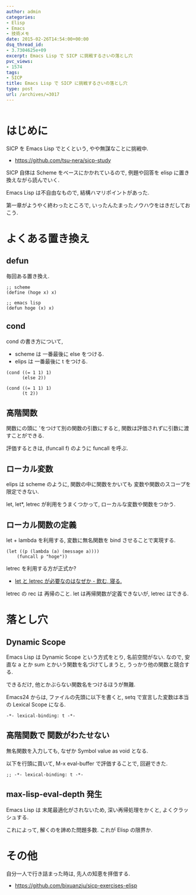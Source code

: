 ```yaml
---
author: admin
categories:
- Elisp
- Emacs
- 技術メモ
date: 2015-02-26T14:54:00+00:00
dsq_thread_id:
- 3.7304625e+09
excerpt: Emacs Lisp で SICP に挑戦するさいの落とし穴
pvc_views:
- 1574
tags:
- SICP
title: Emacs Lisp で SICP に挑戦するさいの落とし穴
type: post
url: /archives/=3017
---
```


<img alt="" src="https://futurismo.biz/wp-content/uploads/emacs_logo.jpg"/>

はじめに
========

SICP を Emacs Lisp でとくという, やや無謀なことに挑戦中.

-   <https://github.com/tsu-nera/sicp-study>

SICP 自体は Scheme をベースにかかれているので, 例題や回答を elisp
に置き換えながら読んでいく.

Emacs Lisp は不自由なもので, 結構ハマリポイントがあった.

第一章がようやく終わったところで,
いったんたまったノウハウをはきだしておこう.

よくある置き換え
================

defun
-----

毎回ある置き換え.

``` {.commonlisp}
;; scheme
(define (hoge x) x)

;; emacs lisp
(defun hoge (x) x)
```

cond
----

cond の書き方について,

-   scheme は 一番最後に else をつける.
-   elips は 一番最後に t をつける.

``` {.commonlisp}
(cond ((= 1 1) 1)
      (else 2))

(cond ((= 1 1) 1)
      (t 2))
```

高階関数
--------

関数にの頭に 'をつけて別の関数の引数にすると,
関数は評価されずに引数に渡すことができる.

評価するときは, (funcall f) のように funcall を呼ぶ.

ローカル変数
------------

elips は scheme のように, 関数の中に関数をかいても
変数や関数のスコープを限定できない.

let, let\*, letrec が利用をうまくつかって, ローカルな変数や関数をつかう.

ローカル関数の定義
------------------

let + lambda を利用する, 変数に無名関数を bind させることで実現する.

``` {.commonlisp}
(let ((p (lambda (a) (message a))))
    (funcall p "hoge"))
```

letrec を利用する方が正式か?

-   [let と letrec が必要なのはなぜか - 飲む, 寝る.
    ](https://d.hatena.ne.jp/nomnel/20120712/1342085066)

letrec の rec は 再帰のこと. let は再帰関数が定義できないが, letrec
はできる.

落とし穴
========

Dynamic Scope
-------------

Emacs Lisp は Dynamic Scope という方式をとり, 名前空間がない. なので,
安直な a とか sum とかいう関数を名づけてしまうと,
うっかり他の関数と競合する.

できるだけ, 他とかぶらない関数名をつけるほうが無難.

Emacs24 からは, ファイルの先頭に以下を書くと, setq
で宣言した変数は本当の Lexical Scope になる.

``` {.commonlisp}
-*- lexical-binding: t -*- 
```

高階関数で 関数がわたせない
---------------------------

無名関数を入力しても, なぜか Symbol value as void となる.

以下を行頭に買いて, M-x eval-buffer で評価することで, 回避できた.

``` {.commonlisp}
;; -*- lexical-binding: t -*- 
```

max-lisp-eval-depth 発生
------------------------

Emacs Lisp は 末尾最適化がされないため, 深い再帰処理をかくと,
よくクラッシュする.

これによって, 解くのを諦めた問題多数. これが Elisp の限界か.

その他
======

自分一人で行き詰まった時は, 先人の知恵を拝借する.

-   <https://github.com/bixuanzju/sicp-exercises-elisp>

